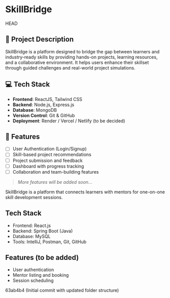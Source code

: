 # SkillBridge

 HEAD
## 📌 Project Description

SkillBridge is a platform designed to bridge the gap between learners and industry-ready skills by providing hands-on projects, learning resources, and a collaborative environment. It helps users enhance their skillset through guided challenges and real-world project simulations.

## 💻 Tech Stack

- **Frontend**: ReactJS, Tailwind CSS
- **Backend**: Node.js, Express.js
- **Database**: MongoDB
- **Version Control**: Git & GitHub
- **Deployment**: Render / Vercel / Netlify (to be decided)

## 🚀 Features

- [ ] User Authentication (Login/Signup)
- [ ] Skill-based project recommendations
- [ ] Project submission and feedback
- [ ] Dashboard with progress tracking
- [ ] Collaboration and team-building features

> _More features will be added soon..._

SkillBridge is a platform that connects learners with mentors for one-on-one skill development sessions.

## Tech Stack
- Frontend: React.js
- Backend: Spring Boot (Java)
- Database: MySQL
- Tools: IntelliJ, Postman, Git, GitHub

## Features (to be added)
- User authentication
- Mentor listing and booking
- Session scheduling
 
63ab4b4 (Initial commit with updated folder structure)
